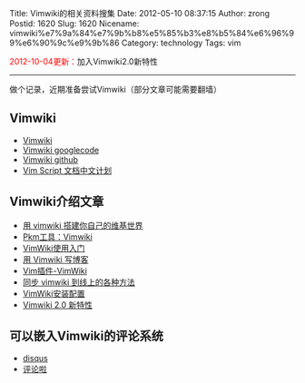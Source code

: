 Title: Vimwiki的相关资料搜集
Date: 2012-05-10 08:37:15
Author: zrong
Postid: 1620
Slug: 1620
Nicename: vimwiki%e7%9a%84%e7%9b%b8%e5%85%b3%e8%b5%84%e6%96%99%e6%90%9c%e9%9b%86
Category: technology
Tags: vim

<span style="color:red">2012-10-04更新：</span>加入Vimwiki2.0新特性

------------------------------------------------------------------------

做个记录，近期准备尝试Vimwiki（部分文章可能需要翻墙）

Vimwiki
-------

-   [Vimwiki](http://www.vim.org/scripts/script.php?script_id=2226)
-   [Vimwiki googlecode](https://code.google.com/p/vimwiki/)
-   [Vimwiki github](https://github.com/vim-scripts/vimwiki)
-   [Vim Script
    文档中文计划](https://code.google.com/p/vim-script-cn/source/browse/trunk/doc/vimwiki.cnx)

Vimwiki介绍文章
---------------

-   [用 vimwiki
    搭建你自己的维基世界](http://wiki.ktmud.com/tips/vim/vimwiki-guide.html)
-   [Pkm工具：Vimwiki](http://xbeta.info/vimwiki.htm)
-   [VimWiki使用入门](http://www.ruchee.com/code/linux/vim/2011-05-18.html)
-   [用 Vimwiki 写博客](http://blog.hotoo.me/use-vimwiki-for-blog.html)
-   [Vim插件-VimWiki](http://www.berlinix.com/VimWiki.html)
-   [同步 vimwiki
    到线上的各种方法](http://wiki.ktmud.com/tips/vim/ways-to-sync-vimwiki.html)
-   [VimWiki安装配置](http://yishanhe.net/wiki/vimwiki.html)
-   [Vimwiki 2.0 新特性](http://yishanhe.net/vimwiki-version2/)

可以嵌入Vimwiki的评论系统
-------------------------

-   [disqus](http://disqus.com/features/)
-   [评论啦](http://www.pinglun.la/)

